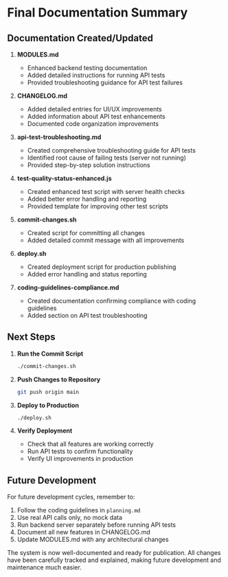 # Final Documentation Summary

## Documentation Created/Updated

1. **MODULES.md**
   - Enhanced backend testing documentation
   - Added detailed instructions for running API tests
   - Provided troubleshooting guidance for API test failures

2. **CHANGELOG.md**
   - Added detailed entries for UI/UX improvements
   - Added information about API test enhancements
   - Documented code organization improvements

3. **api-test-troubleshooting.md**
   - Created comprehensive troubleshooting guide for API tests
   - Identified root cause of failing tests (server not running)
   - Provided step-by-step solution instructions

4. **test-quality-status-enhanced.js**
   - Created enhanced test script with server health checks
   - Added better error handling and reporting
   - Provided template for improving other test scripts

5. **commit-changes.sh**
   - Created script for committing all changes
   - Added detailed commit message with all improvements

6. **deploy.sh**
   - Created deployment script for production publishing
   - Added error handling and status reporting

7. **coding-guidelines-compliance.md**
   - Created documentation confirming compliance with coding guidelines
   - Added section on API test troubleshooting

## Next Steps

1. **Run the Commit Script**

   ```bash
   ./commit-changes.sh
   ```

2. **Push Changes to Repository**

   ```bash
   git push origin main
   ```

3. **Deploy to Production**

   ```bash
   ./deploy.sh
   ```

4. **Verify Deployment**
   - Check that all features are working correctly
   - Run API tests to confirm functionality
   - Verify UI improvements in production

## Future Development

For future development cycles, remember to:

1. Follow the coding guidelines in `planning.md`
2. Use real API calls only, no mock data
3. Run backend server separately before running API tests
4. Document all new features in CHANGELOG.md
5. Update MODULES.md with any architectural changes

The system is now well-documented and ready for publication. All changes have been carefully tracked and explained, making future development and maintenance much easier.
